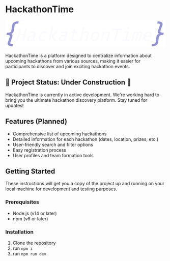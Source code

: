 # HackathonTime

![HackathonTime Logo](/public/banner_logo.png)

HackathonTime is a platform designed to centralize information about upcoming hackathons from various sources, making it easier for participants to discover and join exciting hackathon events.

## 🚧 Project Status: Under Construction 🚧

HackathonTime is currently in active development. We're working hard to bring you the ultimate hackathon discovery platform. Stay tuned for updates!

## Features (Planned)

- Comprehensive list of upcoming hackathons
- Detailed information for each hackathon (dates, location, prizes, etc.)
- User-friendly search and filter options
- Easy registration process
- User profiles and team formation tools

## Getting Started

These instructions will get you a copy of the project up and running on your local machine for development and testing purposes.

### Prerequisites

- Node.js (v14 or later)
- npm (v6 or later)

### Installation

1. Clone the repository
2. run `npm i`
3. run `npm run dev`
